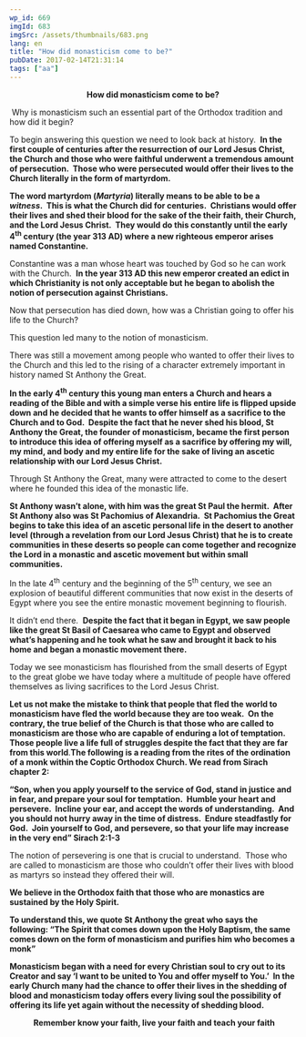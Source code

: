 ```yaml
---
wp_id: 669
imgId: 683
imgSrc: /assets/thumbnails/683.png
lang: en
title: "How did monasticism come to be?"
pubDate: 2017-02-14T21:31:14
tags: ["aa"]
---
```

<!-- page: 6 -->

<p style="text-align: center;"><strong>How did monasticism come to be?</strong></p>
<p> Why is monasticism such an essential part of the Orthodox tradition and how did it begin?</p>
<p>To begin answering this question we need to look back at history.  <strong>In the first couple of centuries after the resurrection of our Lord Jesus Christ, the Church and those who were faithful underwent a tremendous amount of persecution.  Those who were persecuted would offer their lives to the Church literally in the form of martyrdom. </strong></p>
<p><strong>The word martyrdom (<em>Martyria</em>) literally means to be able to be a <em>witness</em>.  This is what the Church did for centuries.  Christians would offer their lives and shed their blood for the sake of the their faith, their Church, and the Lord Jesus Christ.  They would do this constantly until the early 4<sup>th</sup> century (the year 313 AD) where a new righteous emperor arises named Constantine. </strong></p>
<p>Constantine was a man whose heart was touched by God so he can work with the Church.  <strong>In the year 313 AD this new emperor created an edict in which Christianity is not only acceptable but he began to abolish the notion of persecution against Christians.</strong></p>
<p>Now that persecution has died down, how was a Christian going to offer his life to the Church?</p>
<p>This question led many to the notion of monasticism.</p>
<p>There was still a movement among people who wanted to offer their lives to the Church and this led to the rising of a character extremely important in history named St Anthony the Great.</p>
<p><strong>In the early 4<sup>th</sup> century this young man enters a Church and hears a reading of the Bible and with a simple verse his entire life is flipped upside down and he decided that he wants to offer himself as a sacrifice to the Church and to God.  Despite the fact that he never shed his blood, St Anthony the Great, the founder of monasticism, became the first person to introduce this idea of offering myself as a sacrifice by offering my will, my mind, and body and my entire life for the sake of living an ascetic relationship with our Lord Jesus Christ.</strong></p>
<p>Through St Anthony the Great, many were attracted to come to the desert where he founded this idea of the monastic life.</p>
<p><strong>St Anthony wasn’t alone, with him was the great St Paul the hermit.  After St Anthony also was St Pachomius of Alexandria.  St Pachomius the Great begins to take this idea of an ascetic personal life in the desert to another level (through a revelation from our Lord Jesus Christ) that he is to create communities in these deserts so people can come together and recognize the Lord in a monastic and ascetic movement but within small communities.</strong></p>
<p>In the late 4<sup>th</sup> century and the beginning of the 5<sup>th</sup> century, we see an explosion of beautiful different communities that now exist in the deserts of Egypt where you see the entire monastic movement beginning to flourish.</p>
<p>It didn’t end there.  <strong>Despite the fact that it began in Egypt, we saw people like the great St Basil of Caesarea who came to Egypt and observed what’s happening and he took what he saw and brought it back to his home and began a monastic movement there. </strong></p>
<p>Today we see monasticism has flourished from the small deserts of Egypt to the great globe we have today where a multitude of people have offered themselves as living sacrifices to the Lord Jesus Christ.</p>
<p><strong>Let us not make the mistake to think that people that fled the world to monasticism have fled the world because they are too weak.  On the contrary, the true belief of the Church is that those who are called to monasticism are those who are capable of enduring a lot of temptation.  Those people live a life full of struggles despite the fact that they are far from this world</strong>.<strong>The following is a reading from the rites of the ordination of a monk within the Coptic Orthodox Church. We read from Sirach chapter 2:</strong></p>
<p><strong>“Son, when you apply yourself to the service of God, stand in justice and in fear, and prepare your soul for temptation.  Humble your heart and persevere.  Incline your ear, and accept the words of understanding.  And you should not hurry away in the time of distress.  Endure steadfastly for God.  Join yourself to God, and persevere, so that your life may increase in the very end” Sirach 2:1-3</strong></p>
<p>The notion of persevering is one that is crucial to understand.  Those who are called to monasticism are those who couldn’t offer their lives with blood as martyrs so instead they offered their will.</p>
<p><strong>We believe in the Orthodox faith that those who are monastics are sustained by the Holy Spirit. </strong></p>
<p><strong>To understand this, we quote St Anthony the great who says the following: “The Spirit that comes down upon the Holy Baptism, the same comes down on the form of monasticism and purifies him who becomes a monk”</strong></p>
<p><strong>Monasticism began with a need for every Christian soul to cry out to its Creator and say ‘I want to be united to You and offer myself to You.’  In the early Church many had the chance to offer their lives in the shedding of blood and monasticism today offers every living soul the possibility of offering its life yet again without the necessity of shedding blood.</strong></p>
<p style="text-align: center;"> <strong>Remember know your faith, live your faith and teach your faith</strong></p>
<p>&nbsp;</p>
<p>&nbsp;</p>
<p>&nbsp;</p>
<p>&nbsp;</p>
<p>&nbsp;</p>
<p>&nbsp;</p>
